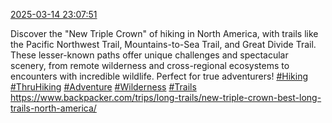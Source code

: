 [2025-03-14 23:07:51](https://mstdn.social/@hill_wanderer/114163297237551037)

Discover the &quot;New Triple Crown&quot; of hiking in North America, with trails like the Pacific Northwest Trail, Mountains-to-Sea Trail, and Great Divide Trail. These lesser-known paths offer unique challenges and spectacular scenery, from remote wilderness and cross-regional ecosystems to encounters with incredible wildlife. Perfect for true adventurers! <a href="https://mstdn.social/tags/Hiking" class="mention hashtag" rel="tag">#Hiking</a> <a href="https://mstdn.social/tags/ThruHiking" class="mention hashtag" rel="tag">#ThruHiking</a> <a href="https://mstdn.social/tags/Adventure" class="mention hashtag" rel="tag">#Adventure</a> <a href="https://mstdn.social/tags/Wilderness" class="mention hashtag" rel="tag">#Wilderness</a> <a href="https://mstdn.social/tags/Trails" class="mention hashtag" rel="tag">#Trails</a> <a href="https://www.backpacker.com/trips/long-trails/new-triple-crown-best-long-trails-north-america/" target="_blank" rel="nofollow noopener noreferrer" translate="no">https://www.backpacker.com/trips/long-trails/new-triple-crown-best-long-trails-north-america/</a>